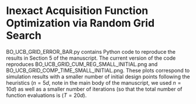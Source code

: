 # Inexact Acquisition Function Optimization via Random Grid Search 

BO_UCB_GRID_ERROR_BAR.py contains Python code to reproduce the results in Section 5 of the manuscript. The current version of the code reproduces BO_UCB_GRID_CUM_REG_SMALL_INITIAL.png and BO_UCB_GRID_COMP_TIME_SMALL_INITIAL.png. These plots correspond to simulation results with a smaller number of initial design points following the heuristics ($n = 5d$, note in the main body of the manuscript, we used $n = 10d$) as well as a smaller number of iterations (so that the total number of function evaluations is ($T = 20d$). 
